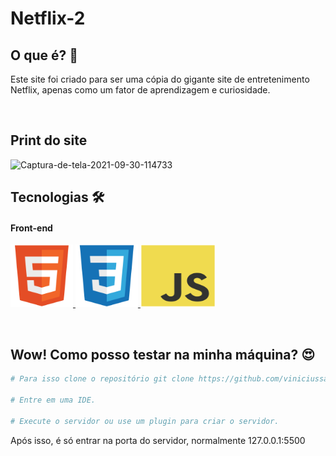 # Netflix-2

<h2> O que é? 🤔 </h2>

Este site foi criado para ser uma cópia do gigante site de entretenimento Netflix,
apenas como um fator de aprendizagem e curiosidade.

<br>

<h2> Print do site </h2>
<img src="https://i.ibb.co/fnTyHZ8/Captura-de-tela-2021-09-30-114733.png" alt="Captura-de-tela-2021-09-30-114733" border="0">

<br>
<h2> Tecnologias 🛠</h2>

#### **Front-end** 
<p align="left">

  <a href="https://developer.mozilla.org/pt-BR/docs/Web/HTML" target="_blank">
    <img
      src="https://raw.githubusercontent.com/devicons/devicon/master/icons/html5/html5-original.svg"
      alt="HTML5"
      width="100"
      height="100"
    />
  </a>

  <a href="https://developer.mozilla.org/pt-BR/docs/Web/CSS" target="_blank">
    <img
      src="https://raw.githubusercontent.com/devicons/devicon/master/icons/css3/css3-original.svg"
      alt="Css3"
      width="100"
      height="100"
    />
  </a>
  <a
    href="https://developer.mozilla.org/en-US/docs/Web/JavaScript"
  >
    <img
      src="https://raw.githubusercontent.com/devicons/devicon/master/icons/javascript/javascript-original.svg"
      alt="javascript"
      width="120"
      height="100"
    />
  </a>
  
</p>

<br>
  
<h2> Wow! Como posso testar na minha máquina? 😍</h2>

```bash
# Para isso clone o repositório git clone https://github.com/viniciussalvarenga/Netflix-2.git

# Entre em uma IDE.

# Execute o servidor ou use um plugin para criar o servidor.
```
Após isso, é só entrar na porta do servidor, normalmente 127.0.0.1:5500

